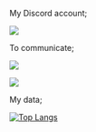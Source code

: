 My Discord account;

<a href="https://discord.com/users/845984729748865026"><img src="https://img.shields.io/badge/Laurént%20-7289DA.svg?&style=for-the-badge&logo=discord&logoColor=black"></a>

To communicate;
<p align="center">

  <a href="https://www.instagram.com/emirhanyakaa"><img src="https://img.shields.io/badge/Laurént%20-7289DA.svg?&style=for-the-badge&logo=instagram&logoColor=black"></a>
  


<a href="https://www.twitter.com/emirhanyakaa"><img src="https://img.shields.io/badge/Laurént%20-7289DA.svg?&style=for-the-badge&logo=twitter&logoColor=black"></a>


My data;
  
[![Top Langs](https://github-readme-stats.vercel.app/api/top-langs/?username=anuraghazra)](https://github.com/anuraghazra/github-readme-stats)





<!--
**EmirhanYaka/EmirhanYaka** is a ✨ _special_ ✨ repository because its `README.md` (this file) appears on your GitHub profile.

Here are some ideas to get you started:

- 🔭 I’m currently working on ...
- 🌱 I’m currently learning ...
- 👯 I’m looking to collaborate on ...
- 🤔 I’m looking for help with ...
- 💬 Ask me about ...
- 📫 How to reach me: ...
- 😄 Pronouns: ...
⚡ Fun fact: ...

